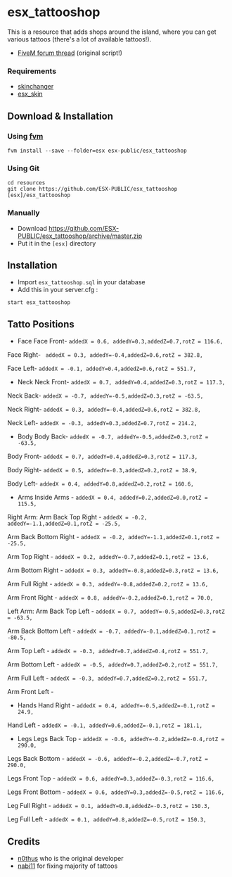 # esx_tattooshop
This is a resource that adds shops around the island, where you can get various tattoos (there's a lot of available tattoos!).

- [FiveM forum thread](https://forum.fivem.net/t/release-esx-tattoos-shops/51496) (original script!)

### Requirements
- [skinchanger](https://github.com/ESX-Org/skinchanger)
- [esx_skin](https://github.com/ESX-Org/esx_skin)

## Download & Installation

### Using [fvm](https://github.com/qlaffont/fvm-installer)
```
fvm install --save --folder=esx esx-public/esx_tattooshop
```

### Using Git
```
cd resources
git clone https://github.com/ESX-PUBLIC/esx_tattooshop [esx]/esx_tattooshop
```

### Manually
- Download https://github.com/ESX-PUBLIC/esx_tattooshop/archive/master.zip
- Put it in the `[esx]` directory

## Installation
- Import `esx_tattooshop.sql` in your database
- Add this in your server.cfg :

```
start esx_tattooshop
```

## Tatto Positions
- Face
Face Front-     ```addedX = 0.6, addedY=0.3,addedZ=0.7,rotZ = 116.6,```

Face Right-    ``` addedX = 0.3, addedY=-0.4,addedZ=0.6,rotZ = 382.8,```

Face Left-   ```addedX = -0.1, addedY=0.4,addedZ=0.6,rotZ = 551.7,```

- Neck
Neck Front-    ```addedX = 0.7, addedY=0.4,addedZ=0.3,rotZ = 117.3,```

Neck Back-      ```addedX = -0.7, addedY=-0.5,addedZ=0.3,rotZ = -63.5,```

Neck Right-    ```addedX = 0.3, addedY=-0.4,addedZ=0.6,rotZ = 382.8,```

Neck Left-   ```addedX = -0.3, addedY=0.3,addedZ=0.7,rotZ = 214.2,```

- Body
Body Back- ```addedX = -0.7, addedY=-0.5,addedZ=0.3,rotZ = -63.5,```

Body Front- ```addedX = 0.7, addedY=0.4,addedZ=0.3,rotZ = 117.3,```

Body Right- ```addedX = 0.5, addedY=-0.3,addedZ=0.2,rotZ = 38.9,```

Body Left- ```addedX = 0.4, addedY=0.8,addedZ=0.2,rotZ = 160.6,```

- Arms
Inside Arms - ```addedX = 0.4, addedY=0.2,addedZ=0.0,rotZ = 115.5,```

Right Arm:
Arm  Back Top Right - ```addedX = -0.2, addedY=-1.1,addedZ=0.1,rotZ = -25.5,```

Arm  Back Bottom Right - ```addedX = -0.2, addedY=-1.1,addedZ=0.1,rotZ = -25.5,```

Arm  Top Right - ```addedX = 0.2, addedY=-0.7,addedZ=0.1,rotZ = 13.6,```

Arm  Bottom Right -  ```addedX = 0.3, addedY=-0.8,addedZ=0.3,rotZ = 13.6,```

Arm  Full Right -  ```addedX = 0.3, addedY=-0.8,addedZ=0.2,rotZ = 13.6,```

Arm  Front Right -  ```addedX = 0.8, addedY=-0.2,addedZ=0.1,rotZ = 70.0,```

Left Arm:
Arm  Back Top Left - ```addedX = 0.7, addedY=-0.5,addedZ=0.3,rotZ = -63.5,```

Arm  Back Bottom Left - ```addedX = -0.7, addedY=-0.1,addedZ=0.1,rotZ = -80.5,```

Arm  Top Left - ```addedX = -0.3, addedY=0.7,addedZ=0.4,rotZ = 551.7,```

Arm  Bottom Left -  ```addedX = -0.5, addedY=0.7,addedZ=0.2,rotZ = 551.7,```

Arm  Full Left -   ```addedX = -0.3, addedY=0.7,addedZ=0.2,rotZ = 551.7,```

Arm  Front Left -  

- Hands
 Hand Right - ```addedX = 0.4, addedY=-0.5,addedZ=-0.1,rotZ = 24.9,```
 
 Hand Left - ```addedX = -0.1, addedY=0.6,addedZ=-0.1,rotZ = 181.1,```

- Legs
Legs Back Top - ```addedX = -0.6, addedY=-0.2,addedZ=-0.4,rotZ = 290.0,```

Legs Back Bottom - ```addedX = -0.6, addedY=-0.2,addedZ=-0.7,rotZ = 290.0,```

Legs Front Top - ```addedX = 0.6, addedY=0.3,addedZ=-0.3,rotZ = 116.6,```

Legs Front Bottom - ```addedX = 0.6, addedY=0.3,addedZ=-0.5,rotZ = 116.6,```

Leg Full Right -  ```addedX = 0.1, addedY=0.8,addedZ=-0.3,rotZ = 150.3,```

Leg Full Left - ```addedX = 0.1, addedY=0.8,addedZ=-0.5,rotZ = 150.3,```


## Credits

- [n0thus](https://github.com/n0thus) who is the original developer
- [nabi11](https://github.com/nabi11) for fixing majority of tattoos
